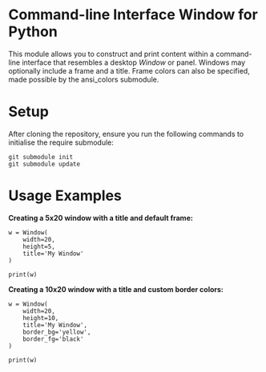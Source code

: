 # Command-line Interface Window for Python

This module allows you to construct and print content within a command-line
interface that resembles a desktop _Window_ or panel. Windows may optionally
include a frame and a title. Frame colors can also be specified, made possible
by the ansi_colors submodule.

# Setup

After cloning the repository, ensure you run the following commands to
initialise the require submodule:

    git submodule init
	git submodule update

# Usage Examples

**Creating a 5x20 window with a title and default frame:**

```
w = Window(
    width=20,
	height=5,
	title='My Window'
)

print(w)
```

**Creating a 10x20 window with a title and custom border colors:**

```
w = Window(
    width=20,
	height=10,
	title='My Window',
	border_bg='yellow',
	border_fg='black'
)

print(w)
```

